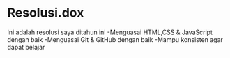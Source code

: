 # Resolusi.dox
Ini adalah resolusi saya ditahun ini
-Menguasai HTML,CSS & JavaScript dengan baik
-Menguasai Git & GitHub dengan baik
-Mampu konsisten agar dapat belajar 
